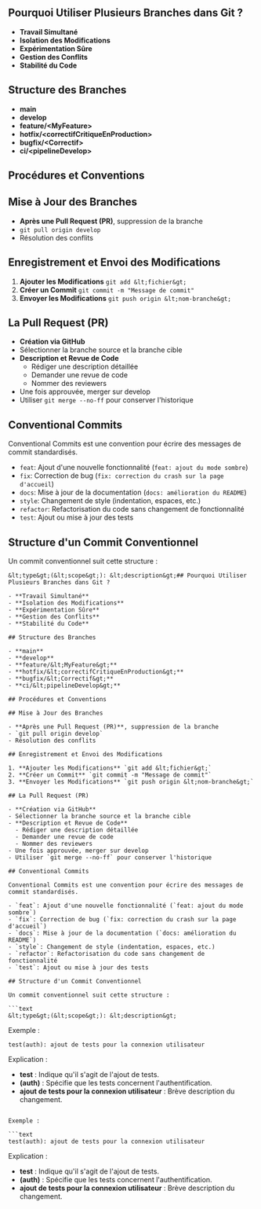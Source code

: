 ## Pourquoi Utiliser Plusieurs Branches dans Git ?

- **Travail Simultané**
- **Isolation des Modifications**
- **Expérimentation Sûre**
- **Gestion des Conflits**
- **Stabilité du Code**

## Structure des Branches

- **main**
- **develop**
- **feature/&lt;MyFeature&gt;**
- **hotfix/&lt;correctifCritiqueEnProduction&gt;**
- **bugfix/&lt;Correctif&gt;**
- **ci/&lt;pipelineDevelop&gt;**

## Procédures et Conventions

## Mise à Jour des Branches

- **Après une Pull Request (PR)**, suppression de la branche
- `git pull origin develop`
- Résolution des conflits

## Enregistrement et Envoi des Modifications

1. **Ajouter les Modifications** `git add &lt;fichier&gt;`
2. **Créer un Commit** `git commit -m "Message de commit"`
3. **Envoyer les Modifications** `git push origin &lt;nom-branche&gt;`

## La Pull Request (PR)

- **Création via GitHub**
- Sélectionner la branche source et la branche cible
- **Description et Revue de Code**
  - Rédiger une description détaillée
  - Demander une revue de code
  - Nommer des reviewers
- Une fois approuvée, merger sur develop
- Utiliser `git merge --no-ff` pour conserver l'historique

## Conventional Commits

Conventional Commits est une convention pour écrire des messages de commit standardisés.

- `feat`: Ajout d'une nouvelle fonctionnalité (`feat: ajout du mode sombre`)
- `fix`: Correction de bug (`fix: correction du crash sur la page d'accueil`)
- `docs`: Mise à jour de la documentation (`docs: amélioration du README`)
- `style`: Changement de style (indentation, espaces, etc.)
- `refactor`: Refactorisation du code sans changement de fonctionnalité
- `test`: Ajout ou mise à jour des tests

## Structure d'un Commit Conventionnel

Un commit conventionnel suit cette structure :

```text
&lt;type&gt;(&lt;scope&gt;): &lt;description&gt;## Pourquoi Utiliser Plusieurs Branches dans Git ?

- **Travail Simultané**
- **Isolation des Modifications**
- **Expérimentation Sûre**
- **Gestion des Conflits**
- **Stabilité du Code**

## Structure des Branches

- **main**
- **develop**
- **feature/&lt;MyFeature&gt;**
- **hotfix/&lt;correctifCritiqueEnProduction&gt;**
- **bugfix/&lt;Correctif&gt;**
- **ci/&lt;pipelineDevelop&gt;**

## Procédures et Conventions

## Mise à Jour des Branches

- **Après une Pull Request (PR)**, suppression de la branche
- `git pull origin develop`
- Résolution des conflits

## Enregistrement et Envoi des Modifications

1. **Ajouter les Modifications** `git add &lt;fichier&gt;`
2. **Créer un Commit** `git commit -m "Message de commit"`
3. **Envoyer les Modifications** `git push origin &lt;nom-branche&gt;`

## La Pull Request (PR)

- **Création via GitHub**
- Sélectionner la branche source et la branche cible
- **Description et Revue de Code**
  - Rédiger une description détaillée
  - Demander une revue de code
  - Nommer des reviewers
- Une fois approuvée, merger sur develop
- Utiliser `git merge --no-ff` pour conserver l'historique

## Conventional Commits

Conventional Commits est une convention pour écrire des messages de commit standardisés.

- `feat`: Ajout d'une nouvelle fonctionnalité (`feat: ajout du mode sombre`)
- `fix`: Correction de bug (`fix: correction du crash sur la page d'accueil`)
- `docs`: Mise à jour de la documentation (`docs: amélioration du README`)
- `style`: Changement de style (indentation, espaces, etc.)
- `refactor`: Refactorisation du code sans changement de fonctionnalité
- `test`: Ajout ou mise à jour des tests

## Structure d'un Commit Conventionnel

Un commit conventionnel suit cette structure :

```text
&lt;type&gt;(&lt;scope&gt;): &lt;description&gt;
```

Exemple :

```text
test(auth): ajout de tests pour la connexion utilisateur
```

Explication :

- **test** : Indique qu'il s'agit de l'ajout de tests.
- **(auth)** : Spécifie que les tests concernent l'authentification.
- **ajout de tests pour la connexion utilisateur** : Brève description du changement.
```

Exemple :

```text
test(auth): ajout de tests pour la connexion utilisateur
```

Explication :

- **test** : Indique qu'il s'agit de l'ajout de tests.
- **(auth)** : Spécifie que les tests concernent l'authentification.
- **ajout de tests pour la connexion utilisateur** : Brève description du changement.












